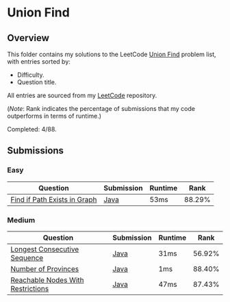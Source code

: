 # Union Find

## Overview
This folder contains my solutions to the LeetCode [Union Find](https://leetcode.com/problem-list/union-find/) problem list,
with entries sorted by:
- Difficulty.
- Question title.

All entries are sourced from my [LeetCode](https://github.com/shumarb/leetcode) repository.

(*Note*: Rank indicates the percentage of submissions that my code outperforms in terms of runtime.)

Completed: 4/88.

## Submissions
### Easy
| Question                                                                                                | Submission                                                                                     | Runtime | Rank   |
|---------------------------------------------------------------------------------------------------------|------------------------------------------------------------------------------------------------|---------|--------|
| [Find if Path Exists in Graph](https://leetcode.com/problems/find-if-path-exists-in-graph/description/) | [Java](https://github.com/shumarb/leetcode/blob/main/submissions/FindIfPathExistsInGraph.java) | 53ms    | 88.29% |

### Medium
| Question                                                                                                          | Submission                                                                                            | Runtime | Rank   |
|-------------------------------------------------------------------------------------------------------------------|-------------------------------------------------------------------------------------------------------|---------|--------|
| [Longest Consecutive Sequence](https://leetcode.com/problems/longest-consecutive-sequence/description/)           | [Java](https://github.com/shumarb/leetcode/blob/main/submissions/LongestConsecutiveSequence.java)     | 31ms    | 56.92% |
| [Number of Provinces](https://leetcode.com/problems/number-of-provinces/description/)                             | [Java](https://github.com/shumarb/leetcode/blob/main/submissions/NumberOfProvinces.java)              | 1ms     | 88.40% |
| [Reachable Nodes With Restrictions](https://leetcode.com/problems/reachable-nodes-with-restrictions/description/) | [Java](https://github.com/shumarb/leetcode/blob/main/submissions/ReachableNodesWithRestrictions.java) | 47ms    | 87.43% |
